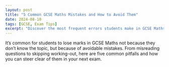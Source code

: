 ```yaml
---
layout: post
title: "5 Common GCSE Maths Mistakes and How to Avoid Them"
date: 2024-08-10
tags: [GCSE, Exam Tips]
excerpt: "Discover the most frequent errors students make in GCSE Maths and practical strategies to avoid them."
---
```


It’s common for students to lose marks in GCSE Maths not because they don’t know the topic, but because of avoidable mistakes. From misreading questions to skipping working-out, here are five common pitfalls and how you can steer clear of them in your next exam.
